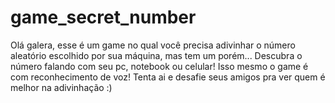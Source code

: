 # game_secret_number
 
Olá galera, esse é um game no qual você precisa adivinhar o número aleatório escolhido por sua máquina, mas tem um porém... Descubra o número falando com seu pc, notebook ou celular! Isso mesmo o game é com reconhecimento de voz! Tenta ai e desafie seus amigos pra ver quem é melhor na adivinhação :)
